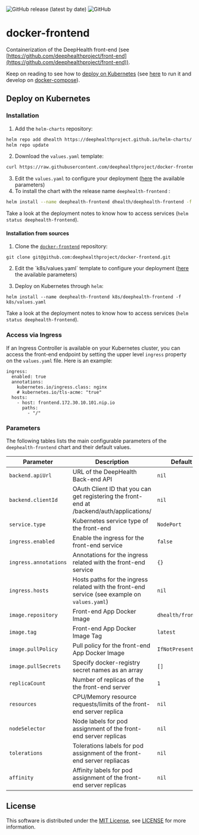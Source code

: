 ![GitHub release (latest by date)](https://img.shields.io/github/v/release/deephealthproject/docker-frontend) ![GitHub](https://img.shields.io/github/license/deephealthproject/docker-frontend)


# docker-frontend

Containerization of the DeepHealth front-end (see [https://github.com/deephealthproject/front-end](https://github.com/deephealthproject/front-end)).

Keep on reading to see how to [deploy on Kubernetes](#deploy-on-kubernetes) (see [here](https://github.com/deephealthproject/front-end) to run it and develop on [docker-compose](#develop-with-dockerCompose)).




## Deploy on Kubernetes

### Installation

1. Add the `helm-charts` repository:

```bash
helm repo add dhealth https://deephealthproject.github.io/helm-charts/
helm repo update
```

2. Download the `values.yaml` template:

```bash
curl https://raw.githubusercontent.com/deephealthproject/docker-frontend/master/k8s/deephealth-frontend/values.yaml -o values.yaml
```

3. Edit the `values.yaml` to configure your deployment ([here](#helm-chart-parameters) the available parameters)
4. To install the chart with the release name `deephealth-frontend` :

```bash
helm install --name deephealth-frontend dhealth/deephealth-frontend -f values.yaml
```

Take a look at the deployment notes to know how to access services  (`helm status deephealth-frontend`).



#### Installation from sources

1. Clone the [`docker-frontend`](https://github.com/deephealthproject/docker-frontend) repository:

```
git clone git@github.com:deephealthproject/docker-frontend.git
```

2. Edit the ´k8s/values.yaml´ template to configure your deployment ([here](#helm-chart-parameters) the available parameters)

4. Deploy on Kubernetes through `helm`:

```
helm install --name deephealth-frontend k8s/deephealth-frontend -f k8s/values.yaml
```

Take a look at the deployment notes to know how to access services  (`helm status deephealth-frontend`).



### Access via Ingress

If an Ingress Controller is available on your Kubernetes cluster, you can access the front-end endpoint by setting the upper level `ingress` property on the `values.yaml` file.  Here is an example:

```
ingress:
  enabled: true
  annotations:
    kubernetes.io/ingress.class: nginx
    # kubernetes.io/tls-acme: "true"
  hosts:
    - host: frontend.172.30.10.101.nip.io
      paths:
        - "/"
```



### Parameters

The following tables lists the main configurable parameters of the `deephealth-frontend` chart and their default values.

| Parameter           | Description                                                                                              | Default            |
| ------------------- | -------------------------------------------------------------------------------------------------------- | ------------------ |
| `backend.apiUrl`    | URL of the DeepHealth Back-end API                                                                       | `nil`              |
| `backend.clientId`  | OAuth Client ID that you can get registering the front-end at <backend-host>/backend/auth/applications/  | `nil`              |
| `service.type`      | Kubernetes service type of the front-end                                                                 | `NodePort`         |
| `ingress.enabled`   | Enable the ingress for the front-end service                                                             | `false`            |
| `ingress.annotations` | Annotations for the ingress related with the front-end service                                           | `{}`               |
| `ingress.hosts`     | Hosts paths for the ingress related with the front-end service (see example on `values.yaml`)            | `nil`              |
| `image.repository`  | Front-end App Docker Image                                                                               | `dhealth/frontend` |
| `image.tag`         | Front-end App Docker Image Tag                                                                           | `latest`           |
| `image.pullPolicy`  | Pull policy for the front-end App Docker Image                                                           | `IfNotPresent`     |
| `image.pullSecrets` | Specify docker-registry secret names as an array                                                         | `[]`               |
| `replicaCount`      | Number of replicas of the the front-end server                                                           | `1`                |
| `resources`         | CPU/Memory resource requests/limits of the front-end server replica                                      | `nil`              |
| `nodeSelector`      | Node labels for pod assignment of the front-end server replicas                                          | `nil`              |
| `tolerations`       | Tolerations labels for pod assignment of the front-end server repliacas                                  | `nil`              |
| `affinity`          | Affinity labels for pod assignment of the front-end server replicas                                      | `nil`              |



## License

This software is distributed under the [MIT License](https://opensource.org/licenses/MIT), see [LICENSE](./LICENSE) for more information.
